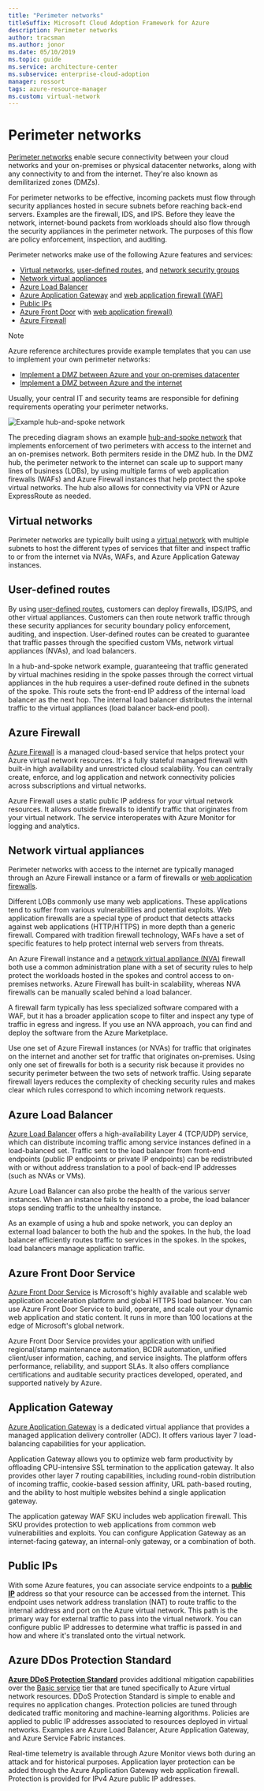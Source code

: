 ```yaml
---
title: "Perimeter networks"
titleSuffix: Microsoft Cloud Adoption Framework for Azure
description: Perimeter networks
author: tracsman
ms.author: jonor
ms.date: 05/10/2019
ms.topic: guide
ms.service: architecture-center
ms.subservice: enterprise-cloud-adoption
manager: rossort
tags: azure-resource-manager
ms.custom: virtual-network
---
```


# Perimeter networks

[Perimeter networks][perimeter-network] enable secure connectivity between your cloud networks and your on-premises or physical datacenter networks, along with any connectivity to and from the internet. They're also known as demilitarized zones (DMZs).

For perimeter networks to be effective, incoming packets must flow through security appliances hosted in secure subnets before reaching back-end servers. Examples are the firewall, IDS, and IPS. Before they leave the network, internet-bound packets from workloads should also flow through the security appliances in the perimeter network. The purposes of this flow are policy enforcement, inspection, and auditing.

Perimeter networks make use of the following Azure features and services:

- [Virtual networks][virtual-networks], [user-defined routes][user-defined-routes], and [network security groups][network-security-groups]
- [Network virtual appliances][NVA]
- [Azure Load Balancer][ALB]
- [Azure Application Gateway][AppGW] and [web application firewall (WAF)][AppGWWAF]
- [Public IPs][PIP]
- [Azure Front Door][AFD] with [web application firewall)][AFDWAF]
- [Azure Firewall][AzFW]

> [!NOTE]
> Azure reference architectures provide example templates that you can use to implement your own perimeter networks:
>
> - [Implement a DMZ between Azure and your on-premises datacenter](/azure/architecture/reference-architectures/dmz/secure-vnet-hybrid)
> - [Implement a DMZ between Azure and the internet](/azure/architecture/reference-architectures/dmz/secure-vnet-dmz)

Usually, your central IT and security teams are responsible for defining requirements operating your perimeter networks.

![Example hub-and-spoke network][7]

The preceding diagram shows an example [hub-and-spoke network](./hub-spoke-network-topology.md) that implements enforcement of two perimeters with access to the internet and an on-premises network. Both permiters reside in the DMZ hub. In the DMZ hub, the perimeter network to the internet can scale up to support many lines of business (LOBs), by using multiple farms of web application firewalls (WAFs) and Azure Firewall instances that help protect the spoke virtual networks. The hub also allows for connectivity via VPN or Azure ExpressRoute as needed.

## Virtual networks

Perimeter networks are typically built using a [virtual network][virtual-networks] with multiple subnets to host the different types of services that filter and inspect traffic to or from the internet via NVAs, WAFs, and Azure Application Gateway instances.

## User-defined routes

By using [user-defined routes][user-defined-routes], customers can deploy firewalls, IDS/IPS, and other virtual appliances. Customers can then route network traffic through these security appliances for security boundary policy enforcement, auditing, and inspection. User-defined routes can be created to guarantee that traffic passes through the specified custom VMs, network virtual appliances (NVAs), and load balancers.

In a hub-and-spoke network example, guaranteeing that traffic generated by virtual machines residing in the spoke passes through the correct virtual appliances in the hub requires a user-defined route defined in the subnets of the spoke. This route sets the front-end IP address of the internal load balancer as the next hop. The internal load balancer distributes the internal traffic to the virtual appliances (load balancer back-end pool).

## Azure Firewall

[Azure Firewall][AzFW] is a managed cloud-based service that helps protect your Azure virtual network resources. It's a fully stateful managed firewall with built-in high availability and unrestricted cloud scalability. You can centrally create, enforce, and log application and network connectivity policies across subscriptions and virtual networks. 

Azure Firewall uses a static public IP address for your virtual network resources. It allows outside firewalls to identify traffic that originates from your virtual network. The service interoperates with Azure Monitor for logging and analytics.

## Network virtual appliances

Perimeter networks with access to the internet are typically managed through an Azure Firewall instance or a farm of firewalls or [web application firewalls][AFDWAF].

Different LOBs commonly use many web applications. These applications tend to suffer from various vulnerabilities and potential exploits. Web application firewalls are a special type of product that detects attacks against web applications (HTTP/HTTPS) in more depth than a generic firewall. Compared with tradition firewall technology, WAFs have a set of specific features to help protect internal web servers from threats.

An Azure Firewall instance and a [network virtual appliance (NVA)][NVA] firewall both use a common administration plane with a set of security rules to help protect the workloads hosted in the spokes and control access to on-premises networks. Azure Firewall has built-in scalability, whereas NVA firewalls can be manually scaled behind a load balancer. 

A firewall farm typically has less specialized software compared with a WAF, but it has a broader application scope to filter and inspect any type of traffic in egress and ingress. If you use an NVA approach, you can find and deploy the software from the Azure Marketplace.

Use one set of Azure Firewall instances (or NVAs) for traffic that originates on the internet and another set for traffic that originates on-premises. Using only one set of firewalls for both is a security risk because it provides no security perimeter between the two sets of network traffic. Using separate firewall layers reduces the complexity of checking security rules and makes clear which rules correspond to which incoming network requests.

## Azure Load Balancer

[Azure Load Balancer][ALB] offers a high-availability Layer 4 (TCP/UDP) service, which can distribute incoming traffic among service instances defined in a load-balanced set. Traffic sent to the load balancer from front-end endpoints (public IP endpoints or private IP endpoints) can be redistributed with or without address translation to a pool of back-end IP addresses (such as NVAs or VMs).

Azure Load Balancer can also probe the health of the various server instances. When an instance fails to respond to a probe, the load balancer stops sending traffic to the unhealthy instance. 

As an example of using a hub and spoke network, you can deploy an external load balancer to both the hub and the spokes. In the hub, the load balancer efficiently routes traffic to services in the spokes. In the spokes, load balancers manage application traffic.

## Azure Front Door Service

[Azure Front Door Service][AFD] is Microsoft's highly available and scalable web application acceleration platform and global HTTPS load balancer. You can use Azure Front Door Service to build, operate, and scale out your dynamic web application and static content. It runs in more than 100 locations at the edge of Microsoft's global network.

Azure Front Door Service provides your application with unified regional/stamp maintenance automation, BCDR automation, unified client/user information, caching, and service insights. The platform offers performance, reliability, and support SLAs. It also offers compliance certifications and auditable security practices developed, operated, and supported natively by Azure.

## Application Gateway

[Azure Application Gateway][AppGW] is a dedicated virtual appliance that provides a managed application delivery controller (ADC). It offers various layer 7 load-balancing capabilities for your application. 

Application Gateway allows you to optimize web farm productivity by offloading CPU-intensive SSL termination to the application gateway. It also provides other layer 7 routing capabilities, including round-robin distribution of incoming traffic, cookie-based session affinity, URL path-based routing, and the ability to host multiple websites behind a single application gateway. 

The application gateway WAF SKU includes web application firewall. This SKU provides protection to web applications from common web vulnerabilities and exploits. You can configure Application Gateway as an internet-facing gateway, an internal-only gateway, or a combination of both.

## Public IPs

With some Azure features, you can associate service endpoints to a [**public IP**][PIP] address so that your resource can be accessed from the internet. This endpoint uses network address translation (NAT) to route traffic to the internal address and port on the Azure virtual network. This path is the primary way for external traffic to pass into the virtual network. You can configure public IP addresses to determine what traffic is passed in and how and where it's translated onto the virtual network.

## Azure DDos Protection Standard

[**Azure DDoS Protection Standard**][DDOS] provides additional mitigation capabilities over the [Basic service][DDOS] tier that are tuned specifically to Azure virtual network resources. DDoS Protection Standard is simple to enable and requires no application changes. Protection policies are tuned through dedicated traffic monitoring and machine-learning algorithms. Policies are applied to public IP addresses associated to resources deployed in virtual networks. Examples are Azure Load Balancer, Azure Application Gateway, and Azure Service Fabric instances. 

Real-time telemetry is available through Azure Monitor views both during an attack and for historical purposes. Application layer protection can be added through the Azure Application Gateway web application firewall. Protection is provided for IPv4 Azure public IP addresses.

<!--Image References-->

[0]: ./images/network-redundant-equipment.png "Examples of component overlap"
[1]: ./images/network-hub-spoke-high-level.png "High-level example of hub and spoke"
[2]: ./images/network-hub-spokes-cluster.png "Cluster of hubs and spokes"
[3]: ./images/network-spoke-to-spoke.png "Spoke-to-spoke"
[4]: ./images/network-hub-spoke-block-level-diagram.png "Block level diagram of the hub-spoke"
[5]: ./images/network-users-groups-subsciptions.png "Users, groups, subscriptions, and projects"
[6]: ./images/network-infrastructure-high-level.png "High-level infrastructure diagram"
[7]: ./images/network-highlevel-perimeter-networks.png "High-level infrastructure diagram"
[8]: ./images/network-vnet-peering-perimeter-neworks.png "VNet Peering and perimeter networks"
[9]: ./images/network-high-level-diagram-monitoring.png "High-level diagram for Monitoring"
[10]: ./images/network-high-level-workloads.png "High-level diagram for Workload"

<!--Link References-->

[Limits]: /azure/azure-subscription-service-limits
[Roles]: /azure/role-based-access-control/built-in-roles
[virtual-networks]: /azure/virtual-network/virtual-networks-overview
[network-security-groups]: /azure/virtual-network/virtual-networks-nsg
[DNS]: /azure/dns/dns-overview
[PrivateDNS]: /azure/dns/private-dns-overview
[VNetPeering]: /azure/virtual-network/virtual-network-peering-overview
[user-defined-routes]: /azure/virtual-network/virtual-networks-udr-overview
[RBAC]: /azure/role-based-access-control/overview
[azure-ad]: /azure/active-directory/active-directory-whatis
[VPN]: /azure/vpn-gateway/vpn-gateway-about-vpngateways
[ExR]: /azure/expressroute/expressroute-introduction
[ExRD]: /azure/expressroute/expressroute-erdirect-about
[vWAN]: /azure/virtual-wan/virtual-wan-about
[NVA]: /azure/architecture/reference-architectures/dmz/nva-ha
[AzFW]: /azure/firewall/overview
[SubMgmt]: /azure/architecture/cloud-adoption/appendix/azure-scaffold
[RGMgmt]: /azure/azure-resource-manager/resource-group-overview
[perimeter-network]: /azure/best-practices-network-security
[ALB]: /azure/load-balancer/load-balancer-overview
[DDOS]: /azure/virtual-network/ddos-protection-overview
[PIP]: /azure/virtual-network/resource-groups-networking#public-ip-address
[AFD]: /azure/frontdoor/front-door-overview
[AFDWAF]: /azure/frontdoor/waf-overview
[AppGW]: /azure/application-gateway/application-gateway-introduction
[AppGWWAF]: /azure/application-gateway/application-gateway-web-application-firewall-overview
[Monitor]: /azure/monitoring-and-diagnostics/
[ActLog]: /azure/monitoring-and-diagnostics/monitoring-overview-activity-logs
[DiagLog]: /azure/monitoring-and-diagnostics/monitoring-overview-of-diagnostic-logs
[nsg-log]: /azure/virtual-network/virtual-network-nsg-manage-log
[OMS]: /azure/operations-management-suite/operations-management-suite-overview
[NPM]: /azure/log-analytics/log-analytics-network-performance-monitor
[NetWatch]: /azure/network-watcher/network-watcher-monitoring-overview
[WebApps]: /azure/app-service/
[HDI]: /azure/hdinsight/hdinsight-hadoop-introduction
[EventHubs]: /azure/event-hubs/event-hubs-what-is-event-hubs
[ServiceBus]: /azure/service-bus-messaging/service-bus-messaging-overview
[traffic-manager]: /azure/traffic-manager/traffic-manager-overview